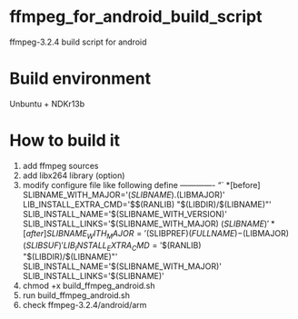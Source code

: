 # ffmpeg_for_android_build_script
ffmpeg-3.2.4 build script for android

# Build environment
Unbuntu + NDKr13b

# How to build it
1. add ffmpeg sources
2. add libx264 library (option)
3. modify configure file like following define
————-
“`
  *[before]
  SLIBNAME_WITH_MAJOR='$(SLIBNAME).$(LIBMAJOR)'
  LIB_INSTALL_EXTRA_CMD='$$(RANLIB) "$(LIBDIR)/$(LIBNAME)"'
  SLIB_INSTALL_NAME='$(SLIBNAME_WITH_VERSION)'
  SLIB_INSTALL_LINKS='$(SLIBNAME_WITH_MAJOR) $(SLIBNAME)'
  *[after]
  SLIBNAME_WITH_MAJOR='$(SLIBPREF)$(FULLNAME)-$(LIBMAJOR)$(SLIBSUF)'
  LIB_INSTALL_EXTRA_CMD='$$(RANLIB) "$(LIBDIR)/$(LIBNAME)"'
  SLIB_INSTALL_NAME='$(SLIBNAME_WITH_MAJOR)'
  SLIB_INSTALL_LINKS='$(SLIBNAME)'
4. chmod +x build_ffmpeg_android.sh
5. run build_ffmpeg_android.sh
6. check ffmpeg-3.2.4/android/arm

